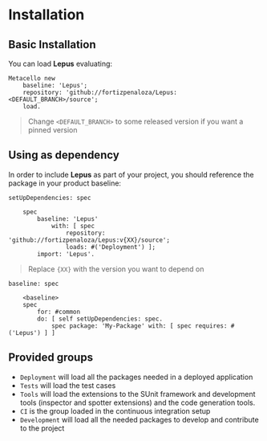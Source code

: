 # Installation

## Basic Installation

You can load **Lepus** evaluating:
```smalltalk
Metacello new
	baseline: 'Lepus';
	repository: 'github://fortizpenaloza/Lepus:<DEFAULT_BRANCH>/source';
	load.
```
>  Change `<DEFAULT_BRANCH>` to some released version if you want a pinned version

## Using as dependency

In order to include **Lepus** as part of your project, you should reference the package in your product baseline:

```smalltalk
setUpDependencies: spec

	spec
		baseline: 'Lepus'
			with: [ spec
				repository: 'github://fortizpenaloza/Lepus:v{XX}/source';
				loads: #('Deployment') ];
		import: 'Lepus'.
```
> Replace `{XX}` with the version you want to depend on

```smalltalk
baseline: spec

	<baseline>
	spec
		for: #common
		do: [ self setUpDependencies: spec.
			spec package: 'My-Package' with: [ spec requires: #('Lepus') ] ]
```

## Provided groups

- `Deployment` will load all the packages needed in a deployed application
- `Tests` will load the test cases
- `Tools` will load the extensions to the SUnit framework and development tools (inspector and spotter extensions) and the code generation tools.
- `CI` is the group loaded in the continuous integration setup
- `Development` will load all the needed packages to develop and contribute to the project
